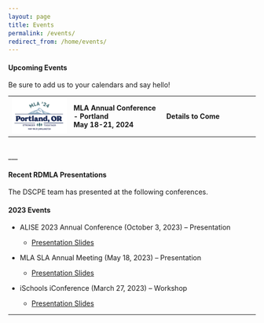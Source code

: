 ```yaml
---
layout: page
title: Events
permalink: /events/
redirect_from: /home/events/
---
```

#### Upcoming Events
Be sure to add us to your calendars and say hello!
<br>

<table>
  <tr><td rowspan="1" width="20%"><img src="/images/icons/MLA24.png" alt="MLA 24 Logo"></td>
    <td rowspan="1" width="30%"><div><b>MLA Annual Conference - Portland<br> May 18-21, 2024</b></div></td>
    <td rowspan="1" width="30%"><div><b>Details to Come<br></b></div></td></tr>
</table>
<br>
___

#### Recent RDMLA Presentations

The DSCPE team has presented at the following conferences.
<br>

#### 2023 Events

  - ALISE 2023 Annual Conference (October 3, 2023) – Presentation
    - <a href="https://github.com/dscpe/dscpe.github.io/blob/main/images/presentations/2023/2023_ALISE_Juried_Paper_Presentation%20(1).pdf" target="_blank">Presentation Slides</a>

  - MLA SLA Annual Meeting (May 18, 2023) – Presentation
    - <a href="https://github.com/dscpe/dscpe.github.io/blob/main/images/presentations/2023/Thomas_DSCPE_MLA23_Presentation.pdf" target="_blank">Presentation Slides</a>

  - iSchools iConference (March 27, 2023) – Workshop
    - <a href="https://github.com/dscpe/dscpe.github.io/blob/main/images/presentations/2023/2023%20iConference%20workshop_data%20competencies.pdf" target="_blank">Presentation Slides</a>

___
